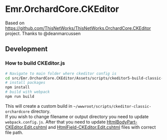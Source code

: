 # Emr.OrchardCore.CKEditor

Based on https://github.com/ThisNetWorks/ThisNetWorks.OrchardCore.CKEditor project. Thanks to @deanmarcussen

## Development
### How to build CKEditor.js

```bash
# Navigate to main folder where ckeditor config is
cd src/Emr.OrchardCore.CKEditor/Assets/scripts/ckeditor5-build-classic-orchardcore
# install packages
npm install
# build with webpack
npm run build
```
This will create a custom build in `~/wwwroot/scripts/ckeditor-classic-orchardcore` directory.\
If you wish to change filename or output directory you need to update `webpack.config.js`.
After that you need to update [HtmlBodyPart-CKEditor.Edit.cshtml](./src/Emr.OrchardCore.CKEditor/Views/HtmlBodyPart-CKEditor.Edit.cshtml) and
[HtmlField-CKEditor.Edit.cshtml](./src/Emr.OrchardCore.CKEditor/Views/HtmlField-CKEditor.Edit.cshtml) files with correct file path.